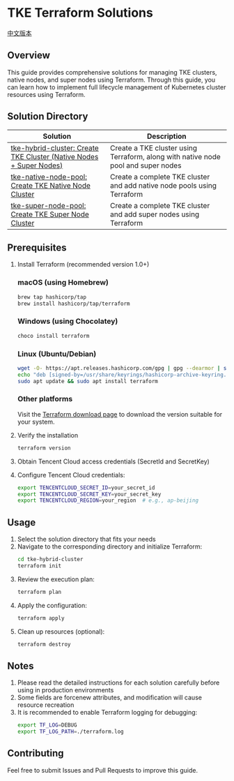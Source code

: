 # TKE Terraform Solutions

[中文版本](./README.md)

## Overview

This guide provides comprehensive solutions for managing TKE clusters, native nodes, and super nodes using Terraform. Through this guide, you can learn how to implement full lifecycle management of Kubernetes cluster resources using Terraform.

## Solution Directory

| Solution | Description |
|----------|-------------|
| [tke-hybrid-cluster: Create TKE Cluster (Native Nodes + Super Nodes)](./tke-hybrid-cluster) | Create a TKE cluster using Terraform, along with native node pool and super nodes |
| [tke-native-node-pool: Create TKE Native Node Cluster](./tke-native-node-pool) | Create a complete TKE cluster and add native node pools using Terraform |
| [tke-super-node-pool: Create TKE Super Node Cluster](./tke-super-node-pool) | Create a complete TKE cluster and add super nodes using Terraform |

## Prerequisites

1. Install Terraform (recommended version 1.0+)
   
   ### macOS (using Homebrew)
   ```bash
   brew tap hashicorp/tap
   brew install hashicorp/tap/terraform
   ```
   
   ### Windows (using Chocolatey)
   ```powershell
   choco install terraform
   ```
   
   ### Linux (Ubuntu/Debian)
   ```bash
   wget -O- https://apt.releases.hashicorp.com/gpg | gpg --dearmor | sudo tee /usr/share/keyrings/hashicorp-archive-keyring.gpg
   echo "deb [signed-by=/usr/share/keyrings/hashicorp-archive-keyring.gpg] https://apt.releases.hashicorp.com $(lsb_release -cs) main" | sudo tee /etc/apt/sources.list.d/hashicorp.list
   sudo apt update && sudo apt install terraform
   ```
   
   ### Other platforms
   Visit the [Terraform download page](https://www.terraform.io/downloads) to download the version suitable for your system.

2. Verify the installation
   ```bash
   terraform version
   ```

3. Obtain Tencent Cloud access credentials (SecretId and SecretKey)
4. Configure Tencent Cloud credentials:
   ```bash
   export TENCENTCLOUD_SECRET_ID=your_secret_id
   export TENCENTCLOUD_SECRET_KEY=your_secret_key
   export TENCENTCLOUD_REGION=your_region  # e.g., ap-beijing
   ```

## Usage

1. Select the solution directory that fits your needs
2. Navigate to the corresponding directory and initialize Terraform:
   ```bash
   cd tke-hybrid-cluster
   terraform init
   ```
3. Review the execution plan:
   ```bash
   terraform plan
   ```
4. Apply the configuration:
   ```bash
   terraform apply
   ```
5. Clean up resources (optional):
   ```bash
   terraform destroy
   ```

## Notes

1. Please read the detailed instructions for each solution carefully before using in production environments
2. Some fields are forcenew attributes, and modification will cause resource recreation
3. It is recommended to enable Terraform logging for debugging:
   ```bash
   export TF_LOG=DEBUG
   export TF_LOG_PATH=./terraform.log
   ```

## Contributing

Feel free to submit Issues and Pull Requests to improve this guide.

